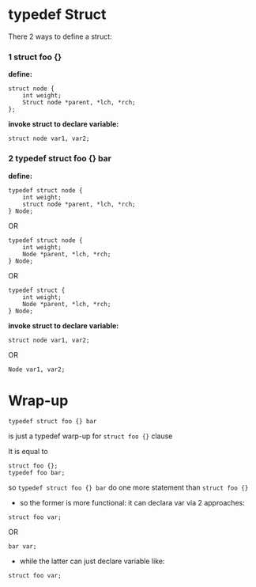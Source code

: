 typedef Struct
==============

There 2 ways to define a struct:

### 1 struct foo {}

**define:**
```
struct node {
	int weight;
	Struct node *parent, *lch, *rch;
};
```

**invoke struct to declare variable:**
```
struct node var1, var2;
```

### 2 typedef struct foo {} bar

**define:**
```
typedef struct node {
	int weight;
	struct node *parent, *lch, *rch;
} Node;
```
OR
```
typedef struct node {
	int weight;
	Node *parent, *lch, *rch;
} Node;
```
OR
```
typedef struct {
	int weight;
	Node *parent, *lch, *rch;
} Node;
```

**invoke struct to declare variable:**
```
struct node var1, var2;
```
OR
```
Node var1, var2;
```

Wrap-up
=======

```
typedef struct foo {} bar
```
is just a typedef warp-up for `struct foo {}` clause

It is equal to
```
struct foo {};
typedef foo bar;
```

so `typedef struct foo {} bar` do one more statement than `struct foo {}`

*   so the former is more functional:
it can declara var via 2 approaches:

```
struct foo var;
```
OR
```
bar var;
```

*   while the latter can just declare variable like:
```
struct foo var;
```



